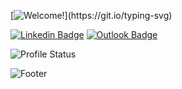 [![Welcome!](https://readme-typing-svg.demolab.com?font=Tilt+Neon&size=24&duration=2500&pause=500&color=38F7BC&vCenter=true&width=435&height=25&lines=Hello+there!+My+name+is+Leonardo.;Welcome+to+my+profile!)](https://git.io/typing-svg)
 
[![Linkedin Badge](https://img.shields.io/badge/-leonardodimarchi-0077B5?style=flat-square&logo=Linkedin&logoColor=white)](https://www.linkedin.com/in/leonardodimarchi/)
[![Outlook Badge](https://img.shields.io/badge/leonardodimarchi@outlook.com-0078D4?style=flat-square&logo=microsoft-outlook&logoColor=white)](mailto:leonardodimarchi@outlook.com)  

![Profile Status](https://github-readme-stats.vercel.app/api/top-langs/?username=leonardodimarchi&layout=compact&theme=onedark&hide=C,C%23,html,jupyter%20notebook,scss)

![Footer](https://capsule-render.vercel.app/api?type=waving&color=00f2be&height=120&section=footer)




